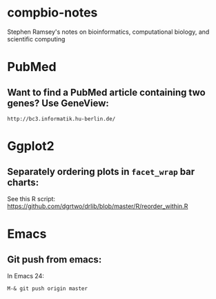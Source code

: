 # compbio-notes
Stephen Ramsey's notes on bioinformatics, computational biology, and scientific computing

# PubMed

## Want to find a PubMed article containing two genes?  Use GeneView:

    http://bc3.informatik.hu-berlin.de/

# Ggplot2

## Separately ordering plots in `facet_wrap` bar charts:

See this R script:
https://github.com/dgrtwo/drlib/blob/master/R/reorder_within.R

# Emacs

## Git push from emacs:

In Emacs 24:

    M-& git push origin master
    
